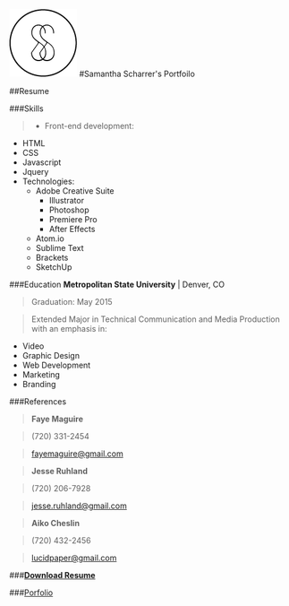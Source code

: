 ![image of SS logo](https://raw.githubusercontent.com/SecretSam/Portfolio/gh-pages/images/SSLogo.png)
#Samantha Scharrer's Portfoilo

##Resume

###Skills
>- Front-end development:
  - HTML
  - CSS
  - Javascript
  - Jquery
- Technologies:
  - Adobe Creative Suite
    - Illustrator
    - Photoshop
    - Premiere Pro
    - After Effects
  - Atom.io
  - Sublime Text
  - Brackets
  - SketchUp

###Education
**Metropolitan State University** | Denver, CO

> Graduation: May 2015

>Extended Major in Technical Communication and Media Production with an emphasis in:
  - Video
  - Graphic Design
  - Web Development
  - Marketing
  - Branding


###References

>**Faye Maguire**

>(720) 331-2454

>fayemaguire@gmail.com

>**Jesse Ruhland**

>(720) 206-7928

>jesse.ruhland@gmail.com

>**Aiko Cheslin**

>(720) 432-2456

>lucidpaper@gmail.com


###**[Download Resume](https://drive.google.com/file/d/0B-a0pDYxjDLCLVdFdUhUX0NXVzA/view?usp=sharing)**


###[Porfolio](https://secretsam.github.io/Portfolio)
